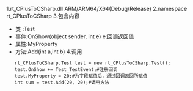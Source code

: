 
1.rt_CPlusToCSharp.dll  ARM/ARM64/X64(Debug/Release)
2.namespace rt_CPlusToCSharp
3.包含内容
 - 类  :Test
 - 事件:OnShow(object sender, int e)   e:回调返回值
 - 属性:MyProperty
 - 方法:Add(int a,int b)
4.调用
 ```
 	rt_CPlusToCSharp.Test test = new rt_CPlusToCSharp.Test();
 	test.OnShow += Test_TestEvent;#注册回调
 	test.MyProperty = 20;#为字段赋值后，通过回调返回所赋值
 	int sum = test.Add(20, 20);#调用方法
 ```

